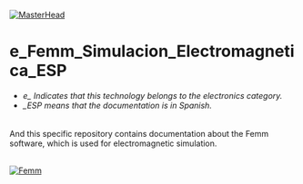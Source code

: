 
<h6 align="justify"></h6>

[![MasterHead](http://dicer0.com/wp-content/uploads/2023/09/Femm-di_cer0-Banner.png)](https://dicer0.com/#skills)
# e_Femm_Simulacion_Electromagnetica_ESP
<h6 align="justify">
  <ul>
    <li>e_ Indicates that this technology belongs to the electronics category.</li>
    <li>_ESP means that the documentation is in Spanish.</li>
  </ul>
</h6>
And this specific repository contains documentation about the Femm software, which is used for electromagnetic simulation. 
&nbsp;
<br/>
&nbsp;

[![Femm](http://dicer0.com/wp-content/uploads/2024/05/e_Femm_MkII.png)](https://dicer0.com/#skills)
